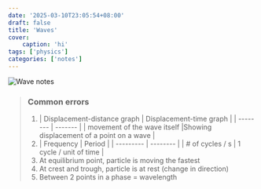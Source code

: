 ```yaml
---
date: '2025-03-10T23:05:54+08:00'
draft: false
title: 'Waves'
cover: 
    caption: 'hi'
tags: ['physics']
categories: ['notes']
---
```


![Wave notes](/img/waves.JPG)

> ### Common errors
> 1. | Displacement-distance graph    | Displacement-time graph |
| -------- | ------- |
| movement of the wave itself |Showing displacement of a point on a wave    |
> 2. | Frequency   |  Period |
| --------- | -------- |
| # of cycles / s | 1 cycle / unit of time  |
> 3. At equilibrium point, particle is moving the fastest
> 4. At crest and trough, particle is at rest (change in direction)
> 5. Between 2 points in a phase = wavelength



